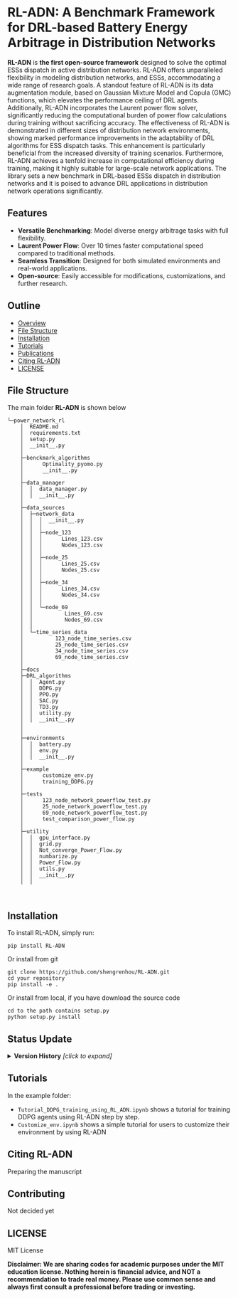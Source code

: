 # RL-ADN: A Benchmark Framework for DRL-based Battery Energy Arbitrage in Distribution Networks



**RL-ADN** is **the first open-source framework** designed to solve the optimal ESSs dispatch in active distribution networks. RL-ADN offers unparalleled flexibility in modeling distribution networks, and ESSs, accommodating a wide range of research goals. A standout feature of RL-ADN is its data augmentation module, based on Gaussian Mixture Model and Copula (GMC) functions, which elevates the performance ceiling of DRL agents. Additionally, RL-ADN incorporates the Laurent power flow solver, significantly reducing the computational burden of power flow calculations during training without sacrificing accuracy. The effectiveness of RL-ADN is demonstrated in different sizes of distribution network environments, showing marked performance improvements in the adaptability of DRL algorithms for ESS dispatch tasks. This enhancement is particularly beneficial from the increased diversity of training scenarios. Furthermore, RL-ADN achieves a tenfold increase in computational efficiency during training, making it highly suitable for large-scale network applications. The library sets a new benchmark in DRL-based ESSs dispatch in distribution networks and it is poised to advance DRL applications in distribution network operations significantly. 

## Features

- **Versatile Benchmarking**: Model diverse energy arbitrage tasks with full flexibility.
- **Laurent Power Flow**: Over 10 times faster computational speed compared to traditional methods.
- **Seamless Transition**: Designed for both simulated environments and real-world applications.
- **Open-source**: Easily accessible for modifications, customizations, and further research.


## Outline

  - [Overview](#overview)
  - [File Structure](#file-structure)
  - [Installation](#installation)
  - [Tutorials](#tutorials)
  - [Publications](#publications)
  - [Citing RL-ADN](#citing-RL-ADN)
  - [LICENSE](#license)


## File Structure

The main folder **RL-ADN** is shown below

```
└─power_network_rl
    │  README.md
    │  requirements.txt
    │  setup.py
    │  __init__.py
    │
    ├─benckmark_algorithms
    │      Optimality_pyomo.py
    │      __init__.py
    │
    ├─data_manager
    │  │  data_manager.py
    │  │  __init__.py
    │
    ├─data_sources
    │  ├─network_data
    │  │  │  __init__.py
    │  │  │
    │  │  ├─node_123
    │  │  │      Lines_123.csv
    │  │  │      Nodes_123.csv
    │  │  │
    │  │  ├─node_25
    │  │  │      Lines_25.csv
    │  │  │      Nodes_25.csv
    │  │  │
    │  │  ├─node_34
    │  │  │      Lines_34.csv
    │  │  │      Nodes_34.csv
    │  │  │
    │  │  └─node_69
    │  │          Lines_69.csv
    │  │          Nodes_69.csv
    │  │
    │  └─time_series_data
    │          123_node_time_series.csv
    │          25_node_time_series.csv
    │          34_node_time_series.csv
    │          69_node_time_series.csv
    │
    ├─docs
    ├─DRL_algorithms
    │  │  Agent.py
    │  │  DDPG.py
    │  │  PPO.py
    │  │  SAC.py
    │  │  TD3.py
    │  │  utility.py
    │  │  __init__.py
    │
    │
    ├─environments
    │  │  battery.py
    │  │  env.py
    │  │  __init__.py
    │
    ├─example
    │      customize_env.py
    │      training_DDPG.py
    │
    ├─tests
    │      123_node_network_powerflow_test.py
    │      25_node_network_powerflow_test.py
    │      69_node_network_powerflow_test.py
    │      test_comparison_power_flow.py
    │
    ├─utility
    │  │  gpu_interface.py
    │  │  grid.py
    │  │  Not_converge_Power_Flow.py
    │  │  numbarize.py
    │  │  Power_Flow.py
    │  │  utils.py
    │  │  __init__.py
    │  │



```

## Installation
To install RL-ADN, simply run:

```
pip install RL-ADN
```
Or install from git
```
git clone https://github.com/shengrenhou/RL-ADN.git
cd your repository
pip install -e .

```
Or install from local, if you have download the source code

```
cd to the path contains setup.py
python setup.py install

```


## Status Update
<details><summary><b>Version History</b> <i>[click to expand]</i></summary>
<div>
 *2023-10-05
  	0.1.3: add examples and tutorials
 *2023-09-27
  	0.1: Beta version
</div>
</details>

## Tutorials
In the example folder:
- `Tutorial_DDPG_training_using_RL_ADN.ipynb` shows a tutorial for training DDPG agents using RL-ADN step by step. 
- `Customize_env.ipynb` shows a simple tutorial for users to customize their environment by using RL-ADN



## Citing RL-ADN
Preparing the manuscript

## Contributing
Not decided yet 



## LICENSE

MIT License

**Disclaimer: We are sharing codes for academic purposes under the MIT education license. Nothing herein is financial advice, and NOT a recommendation to trade real money. Please use common sense and always first consult a professional before trading or investing.**
